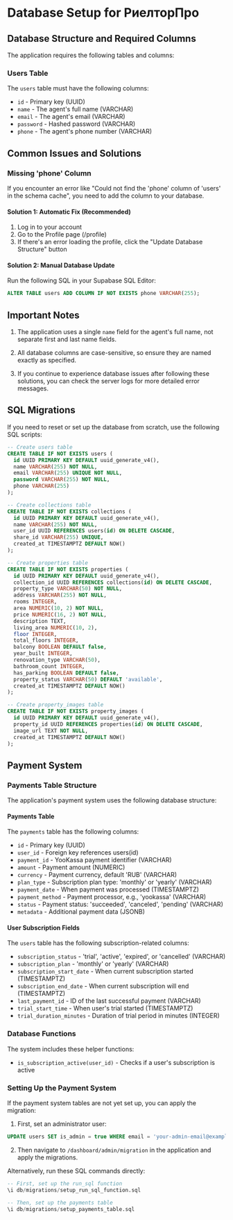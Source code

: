 # Database Setup for РиелторПро

## Database Structure and Required Columns

The application requires the following tables and columns:

### Users Table

The `users` table must have the following columns:
- `id` - Primary key (UUID)
- `name` - The agent's full name (VARCHAR)
- `email` - The agent's email (VARCHAR)
- `password` - Hashed password (VARCHAR)
- `phone` - The agent's phone number (VARCHAR)

## Common Issues and Solutions

### Missing 'phone' Column

If you encounter an error like "Could not find the 'phone' column of 'users' in the schema cache", you need to add the column to your database.

#### Solution 1: Automatic Fix (Recommended)

1. Log in to your account
2. Go to the Profile page (/profile)
3. If there's an error loading the profile, click the "Update Database Structure" button

#### Solution 2: Manual Database Update

Run the following SQL in your Supabase SQL Editor:

```sql
ALTER TABLE users ADD COLUMN IF NOT EXISTS phone VARCHAR(255);
```

## Important Notes

1. The application uses a single `name` field for the agent's full name, not separate first and last name fields.

2. All database columns are case-sensitive, so ensure they are named exactly as specified.

3. If you continue to experience database issues after following these solutions, you can check the server logs for more detailed error messages.

## SQL Migrations

If you need to reset or set up the database from scratch, use the following SQL scripts:

```sql
-- Create users table
CREATE TABLE IF NOT EXISTS users (
  id UUID PRIMARY KEY DEFAULT uuid_generate_v4(),
  name VARCHAR(255) NOT NULL,
  email VARCHAR(255) UNIQUE NOT NULL,
  password VARCHAR(255) NOT NULL,
  phone VARCHAR(255)
);

-- Create collections table
CREATE TABLE IF NOT EXISTS collections (
  id UUID PRIMARY KEY DEFAULT uuid_generate_v4(),
  name VARCHAR(255) NOT NULL,
  user_id UUID REFERENCES users(id) ON DELETE CASCADE,
  share_id VARCHAR(255) UNIQUE,
  created_at TIMESTAMPTZ DEFAULT NOW()
);

-- Create properties table
CREATE TABLE IF NOT EXISTS properties (
  id UUID PRIMARY KEY DEFAULT uuid_generate_v4(),
  collection_id UUID REFERENCES collections(id) ON DELETE CASCADE,
  property_type VARCHAR(50) NOT NULL,
  address VARCHAR(255) NOT NULL,
  rooms INTEGER,
  area NUMERIC(10, 2) NOT NULL,
  price NUMERIC(16, 2) NOT NULL,
  description TEXT,
  living_area NUMERIC(10, 2),
  floor INTEGER,
  total_floors INTEGER,
  balcony BOOLEAN DEFAULT false,
  year_built INTEGER,
  renovation_type VARCHAR(50),
  bathroom_count INTEGER,
  has_parking BOOLEAN DEFAULT false,
  property_status VARCHAR(50) DEFAULT 'available',
  created_at TIMESTAMPTZ DEFAULT NOW()
);

-- Create property_images table
CREATE TABLE IF NOT EXISTS property_images (
  id UUID PRIMARY KEY DEFAULT uuid_generate_v4(),
  property_id UUID REFERENCES properties(id) ON DELETE CASCADE,
  image_url TEXT NOT NULL,
  created_at TIMESTAMPTZ DEFAULT NOW()
);
```

## Payment System

### Payments Table Structure

The application's payment system uses the following database structure:

#### Payments Table

The `payments` table has the following columns:
- `id` - Primary key (UUID)
- `user_id` - Foreign key references users(id)
- `payment_id` - YooKassa payment identifier (VARCHAR)
- `amount` - Payment amount (NUMERIC)
- `currency` - Payment currency, default 'RUB' (VARCHAR)
- `plan_type` - Subscription plan type: 'monthly' or 'yearly' (VARCHAR)
- `payment_date` - When payment was processed (TIMESTAMPTZ)
- `payment_method` - Payment processor, e.g., 'yookassa' (VARCHAR)
- `status` - Payment status: 'succeeded', 'canceled', 'pending' (VARCHAR)
- `metadata` - Additional payment data (JSONB)

#### User Subscription Fields

The `users` table has the following subscription-related columns:
- `subscription_status` - 'trial', 'active', 'expired', or 'cancelled' (VARCHAR)
- `subscription_plan` - 'monthly' or 'yearly' (VARCHAR)
- `subscription_start_date` - When current subscription started (TIMESTAMPTZ)
- `subscription_end_date` - When current subscription will end (TIMESTAMPTZ)
- `last_payment_id` - ID of the last successful payment (VARCHAR)
- `trial_start_time` - When user's trial started (TIMESTAMPTZ)
- `trial_duration_minutes` - Duration of trial period in minutes (INTEGER)

### Database Functions

The system includes these helper functions:
- `is_subscription_active(user_id)` - Checks if a user's subscription is active

### Setting Up the Payment System

If the payment system tables are not yet set up, you can apply the migration:

1. First, set an administrator user:

```sql
UPDATE users SET is_admin = true WHERE email = 'your-admin-email@example.com';
```

2. Then navigate to `/dashboard/admin/migration` in the application and apply the migrations.

Alternatively, run these SQL commands directly:

```sql
-- First, set up the run_sql function
\i db/migrations/setup_run_sql_function.sql

-- Then, set up the payments table
\i db/migrations/setup_payments_table.sql
```
